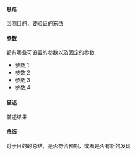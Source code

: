 #### 思路

回测目的，要验证的东西

#### 参数

都有哪些可设置的参数以及固定的参数

* 参数 1
* 参数 2
* 参数 3
* 参数 4

#### 描述

描述结果

#### 总结

对于目的的总结，是否符合预期，或者是否有新的发现
